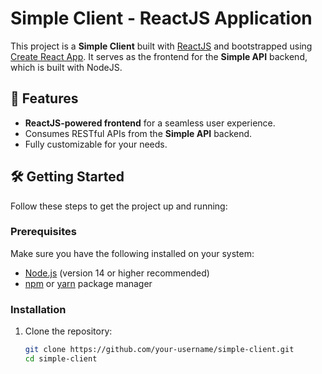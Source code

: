 # Simple Client - ReactJS Application

This project is a **Simple Client** built with [ReactJS](https://react.dev/) and bootstrapped using [Create React App](https://github.com/facebook/create-react-app). It serves as the frontend for the **Simple API** backend, which is built with NodeJS.

## 🚀 Features

- **ReactJS-powered frontend** for a seamless user experience.
- Consumes RESTful APIs from the **Simple API** backend.
- Fully customizable for your needs.

## 🛠 Getting Started

Follow these steps to get the project up and running:

### Prerequisites

Make sure you have the following installed on your system:

- [Node.js](https://nodejs.org/) (version 14 or higher recommended)
- [npm](https://www.npmjs.com/) or [yarn](https://yarnpkg.com/) package manager

### Installation

1. Clone the repository:

   ```bash
   git clone https://github.com/your-username/simple-client.git
   cd simple-client


